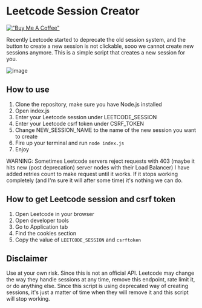 # Leetcode Session Creator


[!["Buy Me A Coffee"](https://www.buymeacoffee.com/assets/img/custom_images/orange_img.png)](https://buymeacoffee.com/krzysiekkuch)

Recently Leetcode started to deprecate the old session system,
and the button to create a new session is not clickable,
sooo we cannot create new sessions anymore.
This is a simple script that creates a new session for you.

![image](https://github.com/user-attachments/assets/95a6c543-90d8-483c-ae67-63e1dc5e543a)

## How to use

1. Clone the repository, make sure you have Node.js installed
2. Open index.js
3. Enter your Leetcode session under LEETCODE_SESSION
4. Enter your Leetcode csrf token under CSRF_TOKEN
5. Change NEW_SESSION_NAME to the name of the new session you want to create
6. Fire up your terminal and run `node index.js`
7. Enjoy

WARNING: Sometimes Leetcode servers reject requests with 403 (maybe it hits new (post deprecation) server nodes with their Load Balancer)
I have added retries count to make request until it works. If it stops working completely (and I'm sure it will after some time)
it's nothing we can do.

## How to get Leetcode session and csrf token

1. Open Leetcode in your browser
2. Open developer tools
3. Go to Application tab
4. Find the cookies section
5. Copy the value of `LEETCODE_SESSION` and `csrftoken`

## Disclaimer

Use at your own risk. Since this is not an official API. Leetcode may change the way they handle sessions at any time,
remove this endpoint, rate limit it, or do anything else. Since this script is using deprecated way
of creating sessions, it's just a matter of time when they will remove it and this script will stop working.
